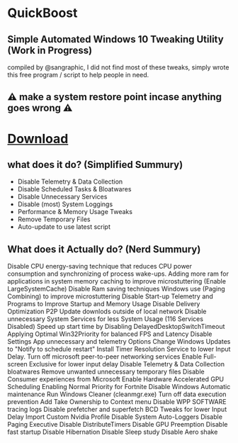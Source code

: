 # QuickBoost
## Simple Automated Windows 10 Tweaking Utility (Work in Progress)

compiled by @sangraphic, I did not find most of these tweaks,
simply wrote this free program / script to help people in need.

## ⚠ make a system restore point incase anything goes wrong ⚠

# [Download](https://github.com/SanGraphic/QuickBoost/releases)

## what does it do? (Simplified Summury)

- Disable Telemetry & Data Collection
- Disable Scheduled Tasks & Bloatwares
- Disable Unnecessary Services
- Disable (most) System Loggings
- Performance & Memory Usage Tweaks
- Remove Temporary Files
- Auto-update to use latest script 

## What does it Actually do? (Nerd Summury)
Disable CPU energy-saving technique that reduces CPU power consumption and synchronizing of process wake-ups.
Adding more ram for applications in system memory caching to improve microstuttering (Enable LargeSystemCache)
Disable Ram saving techniques Windows use (Paging Combining) to improve microstuttering
Disable Start-up Telemetry and Programs to Improve Startup and Memory Usage
Disable Delivery Optimization P2P Update downlods outside of local network
Disable unnecessary System Services for less System Usage (116 Services Disabled)
Speed up start time by Disabling DelayedDesktopSwitchTimeout
Applying Optimal Win32Priority for balanced FPS and Latency
Disable Settings App unnecessary and telemetry Options
Change Windows Updates to "Notify to schedule restart"
Install Timer Resolution Service to lower Input Delay.
Turn off microsoft peer-to-peer networking services
Enable Full-screen Exclusive for lower input delay
Disable Telemetry & Data Collection bloatwares
Remove unwanted unnecessary temporary files
Disable Consumer experiences from Microsoft
Enable Hardware Accelerated GPU Scheduling
Enabling Normal Priority for Fortnite
Disable Windows Automatic maintenance
Run Windows Cleaner  (cleanmgr.exe)
Turn off data execution prevention
Add Take Ownership to Context menu
Disable WPP SOFTWARE tracing logs
Disable prefetcher and superfetch
BCD Tweaks for lower Input Delay
Import Custom Nvidia Profile
Disable System Auto-Loggers 
Disable Paging Executive
Disable DistributeTimers
Disable GPU Preemption
Disable fast startup
Disable Hibernation
Disable Sleep study
Disable Aero shake












